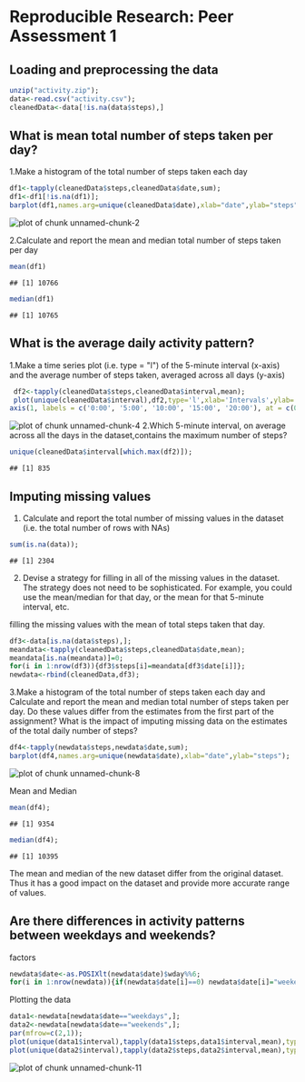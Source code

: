 # Reproducible Research: Peer Assessment 1


## Loading and preprocessing the data

```r
unzip("activity.zip");
data<-read.csv("activity.csv");
cleanedData<-data[!is.na(data$steps),]
```

## What is mean total number of steps taken per day?
1.Make a histogram of the total number of steps taken each day

```r
df1<-tapply(cleanedData$steps,cleanedData$date,sum);
df1<-df1[!is.na(df1)];
barplot(df1,names.arg=unique(cleanedData$date),xlab="date",ylab="steps");
```

![plot of chunk unnamed-chunk-2](figure/unnamed-chunk-2.png) 

2.Calculate and report the mean and median total number of steps taken per day

```r
mean(df1)
```

```
## [1] 10766
```

```r
median(df1)
```

```
## [1] 10765
```

## What is the average daily activity pattern?
1.Make a time series plot (i.e. type = "l") of the 5-minute interval (x-axis) and the average number of steps taken, averaged across all days (y-axis)


```r
 df2<-tapply(cleanedData$steps,cleanedData$interval,mean);
 plot(unique(cleanedData$interval),df2,type='l',xlab='Intervals',ylab='steps',xaxt='n');
axis(1, labels = c('0:00', '5:00', '10:00', '15:00', '20:00'), at = c(0, 500, 1000, 1500, 2000));
```

![plot of chunk unnamed-chunk-4](figure/unnamed-chunk-4.png) 
2.Which 5-minute interval, on average across all the days in the dataset,contains the maximum number of steps?

```r
unique(cleanedData$interval[which.max(df2)]);
```

```
## [1] 835
```

## Imputing missing values
1. Calculate and report the total number of missing values in the dataset (i.e. the total number of rows with NAs)

```r
sum(is.na(data));
```

```
## [1] 2304
```

2. Devise a strategy for filling in all of the missing values in the dataset. The strategy does not need to be sophisticated. For example, you could use the mean/median for that day, or the mean for that 5-minute interval, etc.

filling the missing values with the mean of total steps taken that day.

```r
df3<-data[is.na(data$steps),];
meandata<-tapply(cleanedData$steps,cleanedData$date,mean);
meandata[is.na(meandata)]=0;
for(i in 1:nrow(df3)){df3$steps[i]=meandata[df3$date[i]]};
newdata<-rbind(cleanedData,df3);
```

3.Make a histogram of the total number of steps taken each day and Calculate and report the mean and median total number of steps taken per day. Do these values differ from the estimates from the first part of the assignment? What is the impact of imputing missing data on the estimates of the total daily number of steps?


```r
df4<-tapply(newdata$steps,newdata$date,sum);
barplot(df4,names.arg=unique(newdata$date),xlab="date",ylab="steps");
```

![plot of chunk unnamed-chunk-8](figure/unnamed-chunk-8.png) 

Mean and Median


```r
mean(df4);
```

```
## [1] 9354
```

```r
median(df4);
```

```
## [1] 10395
```
The mean and median of the new dataset differ from the original dataset. Thus it has a good impact on the dataset and provide more accurate range of values.

## Are there differences in activity patterns between weekdays and weekends?
factors

```r
newdata$date<-as.POSIXlt(newdata$date)$wday%%6;
for(i in 1:nrow(newdata)){if(newdata$date[i]==0) newdata$date[i]="weekends" else newdata$date[i]="weekdays" };
```
Plotting the data

```r
data1<-newdata[newdata$date=="weekdays",];
data2<-newdata[newdata$date=="weekends",];
par(mfrow=c(2,1));
plot(unique(data1$interval),tapply(data1$steps,data1$interval,mean),type='l',main="weekdays",xlab="interval",ylab="steps");
plot(unique(data2$interval),tapply(data2$steps,data2$interval,mean),type='l',main="weekends",xlab="interval",ylab="steps");
```

![plot of chunk unnamed-chunk-11](figure/unnamed-chunk-11.png) 
